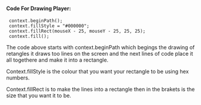 
#### Code For Drawing Player:
     context.beginPath();
     context.fillStyle = "#000000";
     context.fillRect(mouseX - 25, mouseY - 25, 25, 25); 
     context.fill();
        
The code above starts with context.beginPath which begings the drawing of retangles it draws too lines on the screen and the
next lines of code place it all togethere and make it into a rectangle.

Context.fillStyle is the colour that you want your rectangle to be using hex numbers.

Context.fillRect is to make the lines into a rectangle then in the brakets is the size that you want it to be.
